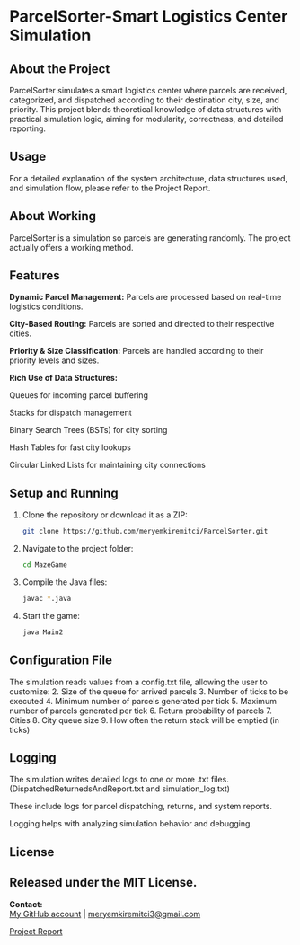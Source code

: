 # ParcelSorter-Smart Logistics Center Simulation

## About the Project
ParcelSorter simulates a smart logistics center where parcels are received, categorized, and dispatched according to their destination city, size, and priority.
This project blends theoretical knowledge of data structures with practical simulation logic, aiming for modularity, correctness, and detailed reporting.

## Usage
 For a detailed explanation of the system architecture, data structures used, and simulation flow, please refer to the Project Report.

## About Working
ParcelSorter is a simulation so parcels are generating randomly. The project actually offers a working method.

## Features

**Dynamic Parcel Management:** Parcels are processed based on real-time logistics conditions.

**City-Based Routing:** Parcels are sorted and directed to their respective cities.

**Priority & Size Classification:** Parcels are handled according to their priority levels and sizes.

**Rich Use of Data Structures:**

Queues for incoming parcel buffering

Stacks for dispatch management

Binary Search Trees (BSTs) for city sorting

Hash Tables for fast city lookups

Circular Linked Lists for maintaining city connections

## Setup and Running

1. Clone the repository or download it as a ZIP:
   ```bash
   git clone https://github.com/meryemkiremitci/ParcelSorter.git
   ```
2. Navigate to the project folder: 
   ```bash
   cd MazeGame
   ```
3. Compile the Java files:  
   ```bash
   javac *.java
   ```
4. Start the game:  
   ```bash
   java Main2
   ```
## Configuration File

The simulation reads values from a config.txt file, allowing the user to customize:
2.	Size of the queue for arrived parcels
3.	Number of ticks to be executed
4.	Minimum number of parcels generated per tick
5.	Maximum number of parcels generated per tick
6.	Return probability of parcels
7.	Cities
8.	City queue size
9.	How often the return stack will be emptied (in ticks)

## Logging
The simulation writes detailed logs to one or more .txt files. (DispatchedReturnedsAndReport.txt and simulation_log.txt)

These include logs for parcel dispatching, returns, and system reports.

Logging helps with analyzing simulation behavior and debugging.

## License
Released under the MIT License.
---

**Contact:**   
[My GitHub account](https://github.com/meryemkiremitci) | meryemkiremitci3@gmail.com

[Project Report](ParcelSorter_Report.docx)

